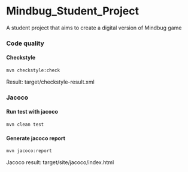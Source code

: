 # Mindbug_Student_Project
A student project that aims to create a digital version of Mindbug game

### Code quality
#### Checkstyle
```bash
mvn checkstyle:check
```
Result: target/checkstyle-result.xml

### Jacoco
#### Run test with jacoco
```bash
mvn clean test
```
#### Generate jacoco report
```bash
mvn jacoco:report
```

Jacoco result: target/site/jacoco/index.html
